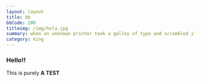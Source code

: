 ```yaml
---
layout: layout
title: bb
bbCode: 200 
titleimg: /img/hola.jpg
summary: when an unknown printer took a galley of type and scrambled it to make a type specimen book
category: king
---
```



### Hello!!

This is purely **A TEST**